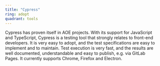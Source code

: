 ```yaml
---
title: "Cypress"
ring: adopt
quadrant: tools
---
```


Cypress has proven itself in AOE projects.
With its support for JavaScript and TypeScript, Cypress is a testing tool that strongly relates to front-end developers.
It is very easy to adopt, and the test specifications are easy to implement and to maintain.
Test execution is very fast, and the results are well documented, understandable and easy to publish, e.g. via GitLab Pages.
It currently supports Chrome, Firefox and Electron.
